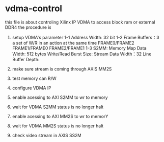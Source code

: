 # vdma-control
this file is about controling Xilinx IP VDMA to access block ram or external DDR4 
the procedure is 
1. setup VDMA's parameter 
   1-1 Address Width: 32 bit
   1-2 Frame Buffers：3
       a set of W/R in an action at the same time 
       FRAME0/FRAME2
       FRAME1/FRAME0
       FRAME2/FRAME1
   1-3 S2MM:
       Memory Map Data Width: 512 bytes
       Write/Read Burst Size:
       Stream Data Width：32
       Line Buffer Depth:
       
3. make sure stream is coming through AXIS MM2S
4. test memory can R/W 
5. configure VDMA IP 
6. enable acessing to AXI S2MM to wr to memory
7. wait for VDMA S2MM status is no longer halt
8. enable acessing to AXI MM2S to wr to memorY
9. wait for VDMA MM2S status is no longer halt
10. check video stream in AXIS SS2M
